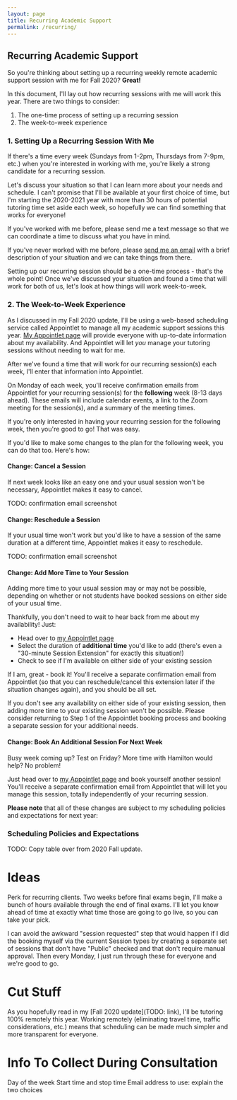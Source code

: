 ```yaml
---
layout: page
title: Recurring Academic Support
permalink: /recurring/
---
```


## Recurring Academic Support

So you're thinking about setting up a recurring weekly remote academic support session with me for Fall 2020? **Great!** 

In this document, I'll lay out how recurring sessions with me will work this year. There are two things to consider:

1. The one-time process of setting up a recurring session
2. The week-to-week experience

### 1. Setting Up a Recurring Session With Me

If there's a time every week (Sundays from 1-2pm, Thursdays from 7-9pm, etc.) when you're interested in working with me, you're likely a strong candidate for a recurring session.

Let's discuss your situation so that I can learn more about your needs and schedule. I can't promise that I'll be available at your first choice of time, but I'm starting the 2020-2021 year with more than 30 hours of potential tutoring time set aside each week, so hopefully we can find something that works for everyone!

If you've worked with me before, please send me a text message so that we can coordinate a time to discuss what you have in mind.

If you've never worked with me before, please [send me an email](mailto:ftlaudmathtutor@gmail.com) with a brief description of your situation and we can take things from there.

Setting up our recurring session should be a one-time process - that's the whole point! Once we've discussed your situation and found a time that will work for both of us, let's look at how things will work week-to-week.

### 2. The Week-to-Week Experience

As I discussed in my Fall 2020 update, I'll be using a web-based scheduling service called Appointlet to manage all my academic support sessions this year. [My Appointlet page](https://hamilton.appointlet.com) will provide everyone with up-to-date information about my availability. And Appointlet will let *you* manage your tutoring sessions without needing to wait for me.

After we've found a time that will work for our recurring session(s) each week, I'll enter that information into Appointlet.

On Monday of each week, you'll receive confirmation emails from Appointlet for your recurring session(s) for the **following** week (8-13 days ahead). These emails will include calendar events, a link to the Zoom meeting for the session(s), and a summary of the meeting times.

If you're only interested in having your recurring session for the following week, then you're good to go! That was easy.

If you'd like to make some changes to the plan for the following week, you can do that too. Here's how:

#### Change: Cancel a Session

If next week looks like an easy one and your usual session won't be necessary, Appointlet makes it easy to cancel.

TODO: confirmation email screenshot

#### Change: Reschedule a Session

If your usual time won't work but you'd like to have a session of the same duration at a different time, Appointlet makes it easy to reschedule.

TODO: confirmation email screenshot

#### Change: Add More Time to Your Session

Adding more time to your usual session may or may not be possible, depending on whether or not students have booked sessions on either side of your usual time.

Thankfully, you don't need to wait to hear back from me about my availability! Just:

* Head over to [my Appointlet page](https://hamilton.appointlet.com)
* Select the duration of **additional time** you'd like to add (there's even a "30-minute Session Extension" for exactly this situation!)
* Check to see if I'm available on either side of your existing session

If I am, great - book it! You'll receive a separate confirmation email from Appointlet (so that you can reschedule/cancel this extension later if the situation changes again), and you should be all set.

If you don't see any availability on either side of your existing session, then adding more time to your existing session won't be possible. Please consider returning to Step 1 of the Appointlet booking process and booking a separate session for your additional needs.

#### Change: Book An Additional Session For Next Week

Busy week coming up? Test on Friday? More time with Hamilton would help? No problem!

Just head over to [my Appointlet page](https://hamilton.appointlet.com) and book yourself another session! You'll receive a separate confirmation email from Appointlet that will let you manage this session, totally independently of your recurring session.

**Please note** that all of these changes are subject to my scheduling policies and expectations for next year:

### Scheduling Policies and Expectations

<link rel="import" href="policies.html">

TODO: Copy table over from 2020 Fall update.

# Ideas

Perk for recurring clients. Two weeks before final exams begin, I'll make a bunch of hours available through the end of final exams. I'll let you know ahead of time at exactly what time those are going to go live, so you can take your pick.

I can avoid the awkward "session requested" step that would happen if I did the booking myself via the current Session types by creating a separate set of sessions that don't have "Public" checked and that don't require manual approval. Then every Monday, I just run through these for everyone and we're good to go.

# Cut Stuff

As you hopefully read in my [Fall 2020 update](TODO: link), I'll be tutoring 100% remotely this year. Working remotely (eliminating travel time, traffic considerations, etc.) means that scheduling can be made much simpler and more transparent for everyone. 

# Info To Collect During Consultation

Day of the week
Start time and stop time
Email address to use: explain the two choices

